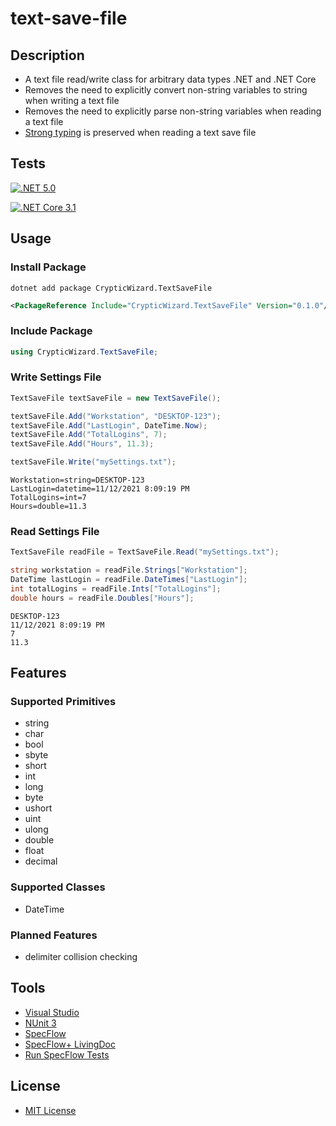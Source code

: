 # text-save-file

## Description
* A text file read/write class for arbitrary data types .NET and .NET Core
* Removes the need to explicitly convert non-string variables to string when writing a text file
* Removes the need to explicitly parse non-string variables when reading a text file
* [Strong typing](https://docs.microsoft.com/en-us/dotnet/csharp/language-reference/builtin-types/built-in-types) is preserved when reading a text save file

## Tests
[![.NET 5.0](https://github.com/cryptic-wizard/text-save-file/actions/workflows/dotnet.yml/badge.svg)](https://github.com/cryptic-wizard/text-save-file/actions/workflows/dotnet.yml)

[![.NET Core 3.1](https://github.com/cryptic-wizard/text-save-file/actions/workflows/dotnetcore.yml/badge.svg)](https://github.com/cryptic-wizard/text-save-file/actions/workflows/dotnetcore.yml)

## Usage
### Install Package
```Text
dotnet add package CrypticWizard.TextSaveFile
```
```xml
<PackageReference Include="CrypticWizard.TextSaveFile" Version="0.1.0"/>
```
### Include Package
```C#
using CrypticWizard.TextSaveFile;
```

### Write Settings File
```C#
TextSaveFile textSaveFile = new TextSaveFile();

textSaveFile.Add("Workstation", "DESKTOP-123");
textSaveFile.Add("LastLogin", DateTime.Now);
textSaveFile.Add("TotalLogins", 7);
textSaveFile.Add("Hours", 11.3);

textSaveFile.Write("mySettings.txt");
```
```Text
Workstation=string=DESKTOP-123
LastLogin=datetime=11/12/2021 8:09:19 PM
TotalLogins=int=7
Hours=double=11.3
```

### Read Settings File
```C#
TextSaveFile readFile = TextSaveFile.Read("mySettings.txt");

string workstation = readFile.Strings["Workstation"];
DateTime lastLogin = readFile.DateTimes["LastLogin"];
int totalLogins = readFile.Ints["TotalLogins"];
double hours = readFile.Doubles["Hours"];
```
```Text
DESKTOP-123
11/12/2021 8:09:19 PM
7
11.3
```

## Features
### Supported Primitives
* string
* char
* bool
* sbyte
* short
* int
* long
* byte
* ushort
* uint
* ulong
* double
* float
* decimal
### Supported Classes
* DateTime
### Planned Features
* delimiter collision checking

## Tools
* [Visual Studio](https://visualstudio.microsoft.com/vs/)
* [NUnit 3](https://nunit.org/)
* [SpecFlow](https://specflow.org/tools/specflow/)
* [SpecFlow+ LivingDoc](https://specflow.org/tools/living-doc/)
* [Run SpecFlow Tests](https://github.com/marketplace/actions/run-specflow-tests)
## License
* [MIT License](https://github.com/cryptic-wizard/settings-file/blob/main/LICENSE.md)
